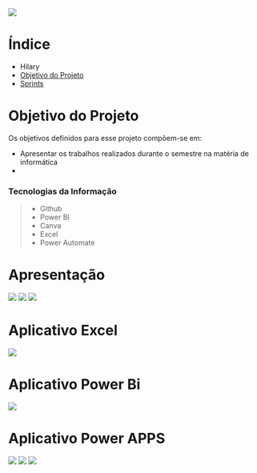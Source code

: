 
<img src="bem vindo.png">
</p>




# Índice
* Hilary 
* [Objetivo do Projeto](#objetivo-do-projeto)
* [Sprints](#sprints) 


# Objetivo do Projeto
Os objetivos definidos para esse projeto compõem-se em: 

* Apresentar os trabalhos realizados durante o semestre na matéria de informática
* 
 ### Tecnologias da Informação
 > * Github
 > * Power BI
>  * Canva
>  * Excel
>  * Power Automate

# Apresentação
<img src="canva hilary 1.png">
<img src="canva hilary 2.png">
<img src="canva hilary 3.png">

# Aplicativo Excel

<img src="excel hilary.png">


# Aplicativo Power Bi

<img src="power bi.png">


# Aplicativo Power APPS

 <img src="power apps 1.png">

<img src="power apps 2.png">

<img src="power apps 3.png">


<!-- ## Obrigado por acessar nosso GitHub! :sparkles: -->
<p align="center">
<img alt=" />
</p>
